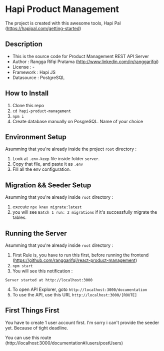 # Hapi Product Management

The project is created with this awesome tools, Hapi Pal (https://hapipal.com/getting-started)

## Description

- This is the source code for Product Management REST API Server
- Author : Rangga Rifqi Pratama (http://www.linkedin.com/in/ranggarifqi)
- License : -
- Framework : Hapi JS
- Datasource : PostgreSQL

## How to Install

1. Clone this repo
3. `cd hapi-product-management`
4. `npm i`
5. Create database manually on PosgreSQL. Name of your choice

## Environment Setup

Asumming that you're already inside the project `root` directory : 
1. Look at `.env-keep` file inside folder `server`.
2. Copy that file, and paste it as `.env`
3. Fill all the env configuration.

## Migration && Seeder Setup
Asumming that you're already inside `root` directory :
1. execute `npx knex migrate:latest`
2. you will see `Batch 1 run: 2 migrations` if it's successfully migrate the tables.

## Running the Server
Asumming that you're already inside `root` directory :

1. First Rule is, you have to run this first, before running the frontend (https://github.com/ranggarifqi/react-product-management)
2. `npm start`
3. You will see this notification : 
```
Server started at http://localhost:3000
```
4. To open API Explorer, goto `http://localhost:3000/documentation`
5. To use the API, use this URL `http://localhost:3000/[ROUTE]`

## First Things First
You have to create 1 user account first. I'm sorry i can't provide the seeder yet. Because of tight deadline.

You can use this route (http://localhost:3000/documentation#/users/postUsers)
